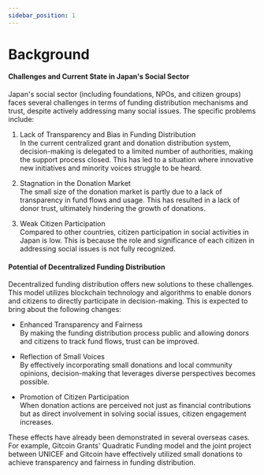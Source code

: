```yaml
---
sidebar_position: 1
---
```


# Background

#### Challenges and Current State in Japan's Social Sector

Japan's social sector (including foundations, NPOs, and citizen groups) faces several challenges in terms of funding distribution mechanisms and trust, despite actively addressing many social issues. The specific problems include:

1. Lack of Transparency and Bias in Funding Distribution\
   In the current centralized grant and donation distribution system, decision-making is delegated to a limited number of authorities, making the support process closed. This has led to a situation where innovative new initiatives and minority voices struggle to be heard.

2. Stagnation in the Donation Market\
   The small size of the donation market is partly due to a lack of transparency in fund flows and usage. This has resulted in a lack of donor trust, ultimately hindering the growth of donations.

3. Weak Citizen Participation\
   Compared to other countries, citizen participation in social activities in Japan is low. This is because the role and significance of each citizen in addressing social issues is not fully recognized.

#### Potential of Decentralized Funding Distribution

Decentralized funding distribution offers new solutions to these challenges. This model utilizes blockchain technology and algorithms to enable donors and citizens to directly participate in decision-making. This is expected to bring about the following changes:

* Enhanced Transparency and Fairness\
   By making the funding distribution process public and allowing donors and citizens to track fund flows, trust can be improved.

* Reflection of Small Voices\
   By effectively incorporating small donations and local community opinions, decision-making that leverages diverse perspectives becomes possible.

* Promotion of Citizen Participation\
   When donation actions are perceived not just as financial contributions but as direct involvement in solving social issues, citizen engagement increases.

These effects have already been demonstrated in several overseas cases. For example, Gitcoin Grants' Quadratic Funding model and the joint project between UNICEF and Gitcoin have effectively utilized small donations to achieve transparency and fairness in funding distribution. 